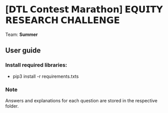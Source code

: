 # [𝗗𝗧𝗟 𝗖𝗼𝗻𝘁𝗲𝘀𝘁 𝗠𝗮𝗿𝗮𝘁𝗵𝗼𝗻] 𝗘𝗤𝗨𝗜𝗧𝗬 𝗥𝗘𝗦𝗘𝗔𝗥𝗖𝗛 𝗖𝗛𝗔𝗟𝗟𝗘𝗡𝗚𝗘

Team: **Summer**

## **User guide**

### Install required libraries:

- pip3 install -r requirements.txts

### Note

Answers and explanations for each question are stored in the respective folder.
